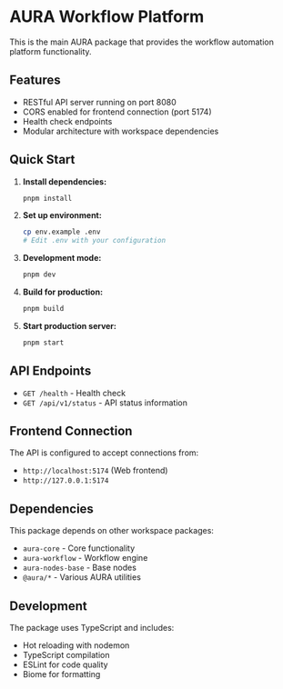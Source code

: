 # AURA Workflow Platform

This is the main AURA package that provides the workflow automation platform functionality.

## Features

- RESTful API server running on port 8080
- CORS enabled for frontend connection (port 5174)
- Health check endpoints
- Modular architecture with workspace dependencies

## Quick Start

1. **Install dependencies:**
   ```bash
   pnpm install
   ```

2. **Set up environment:**
   ```bash
   cp env.example .env
   # Edit .env with your configuration
   ```

3. **Development mode:**
   ```bash
   pnpm dev
   ```

4. **Build for production:**
   ```bash
   pnpm build
   ```

5. **Start production server:**
   ```bash
   pnpm start
   ```

## API Endpoints

- `GET /health` - Health check
- `GET /api/v1/status` - API status information

## Frontend Connection

The API is configured to accept connections from:
- `http://localhost:5174` (Web frontend)
- `http://127.0.0.1:5174`

## Dependencies

This package depends on other workspace packages:
- `aura-core` - Core functionality
- `aura-workflow` - Workflow engine
- `aura-nodes-base` - Base nodes
- `@aura/*` - Various AURA utilities

## Development

The package uses TypeScript and includes:
- Hot reloading with nodemon
- TypeScript compilation
- ESLint for code quality
- Biome for formatting 